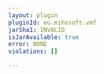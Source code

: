 ```yaml
---
layout: plugin
pluginId: eu.mihosoft.vmf
jarSha1: INVALID
isJarAvailable: true
error: NONE
violations: []

---
```

